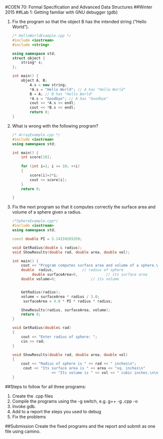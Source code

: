 #COEN 70: Formal Specification and Advanced Data Structures
##Winter 2015 
##Lab 1: Getting familiar with GNU debugger (gdb)

1. Fix the program so that the object B has the intended string (“Hello World”).

	```C++
	/* HelloWorldExample.cpp */
	#include <iostream>
	#include <string>

	using namespace std;
	struct object {
		string* s;
	};

	int main() {
		object A, B;
     		A.s = new string;
     		*A.s = "Hello World"; // A has "Hello World"
     		B = A; // B has "Hello World"
     		*A.s = "Goodbye"; // A has "Goodbye"
     		cout << *A.s << endl;
     		cout << *B.s << endl;
     		return 0;
	}
	```

2. What is wrong with the following program?

	```C++
	/* ArrayExample.cpp */
	#include <iostream>
	using namespace std;
	
	int main() {
		int score[10];
     		
		for (int i=1; i <= 10; ++i)
		{
			score[i]=3*i;
			cout << score[i];
		}
		return 0;
   
	}
	```

3. Fix the next program so that it computes correctly the surface area and volume
of a sphere given a radius.

	```C++
	/*SphereExample.cpp*/
	#include <iostream>
	using namespace std;

	const double PI = 3.14159265359;

	void GetRadius(double & radius);
	void ShowResults(double rad, double area, double vol);

	int main() {
		cout << "Program computes surface area and volume of a sphere.\n";
		double  radius,				// radius of sphere
        	 double surfaceArea=0,		   	   // its surface area
	 	double volume=0;		        // its volume
	
  	
		GetRadius(radius);
		volume = surfaceArea * radius / 3.0;
  		 surfaceArea = 4.0 * PI * radius * radius;
  	
		ShowResults(radius, surfaceArea, volume);
		return 0; 
	}
	
	void GetRadius(double& rad)
	{
		cout << "Enter radius of sphere: ";
		cin >> rad; 
	}

	void ShowResults(double rad, double area, double vol)
	{
		cout << "Radius of sphere is " << rad << " inches\n";
  		 cout << "Its surface area is " << area << "sq. inches\n"
      	              << "Its volume is " << vol << " cubic inches.\n\n";
	}
	```


##Steps to follow for all three programs: 

1. Create the .cpp files
2. Compile the programs using the -g switch, e.g. g++ -g <file>.cpp -o <file> 
3. Invoke gdb.
4. Add to a report the steps you used to debug
5. Fix the problems

##Submission
Create the fixed programs and the report and submit as one file using camino.
